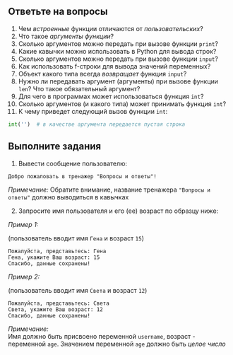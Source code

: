 ## Ответьте на вопросы

1. Чем _встроенные_ функции отличаются от _пользовательских_?
2. Что такое _аргументы функции_?
3. Сколько аргументов можно передать при вызове функции `print`?
4. Какие кавычки можно использовать в Python для вывода строк?
5. Сколько аргументов можно передать при вызове функции `input`?
6. Как использовать f-строки для вывода значений переменных?
7. Объект какого типа всегда _возвращает_ функция `input`?
8. Нужно ли передавать аргумент (аргументы) при вызове функции `len`? Что такое обязательный аргумент?
9. Для чего в программах может использоваться функция `int`?
10. Сколько аргументов (и какого типа) может принимать функция `int`?
11. К чему приведет следующий вызов функции `int`: 
   ```python
   int('')  # в качестве аргумента передается пустая строка
   ```

## Выполните задания

1. Вывести сообщение пользователю:
```
Добро пожаловать в тренажер "Вопросы и ответы"!
```
_Примечание:_ Обратите внимание, название тренажера `"Вопросы и ответы"` должно выводиться в кавычках

2. Запросите имя пользователя и его (ее) возраст по образцу ниже:

_Пример 1:_

(пользователь вводит имя `Гена` и возраст `15`)

```
Пожалуйста, представьтесь: Гена 
Гена, укажите Ваш возраст: 15
Спасибо, данные сохранены!
```

_Пример 2:_

(пользователь вводит имя `Света` и возраст `12`)

```
Пожалуйста, представьтесь: Света 
Света, укажите Ваш возраст: 12
Спасибо, данные сохранены!
```
_Примечание:_  
Имя должно быть присвоено переменной `username`, возраст - переменной `age`. Значением переменной `age` должно быть _целое число_
